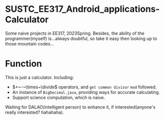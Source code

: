# SUSTC_EE317_Android_applications-Calculator
Some naive projects in EE317, 2023Spring. Besides, the ability of the programmer(myself) is...always doubtful, so take it easy then looking up to those mountain codes...

# Function

This is just a calculator. Including:

* $+~-~\times~\divide$ operators, and `get common divisor` `mod` followed.
* An instance of `BigDecimal.java`, providing ways for accurate calculating.
* Support science computation, which is naive.

Waiting for DALAO(intelligent person) to enhance it, if interested(anyone's really interested? hahahaha).
